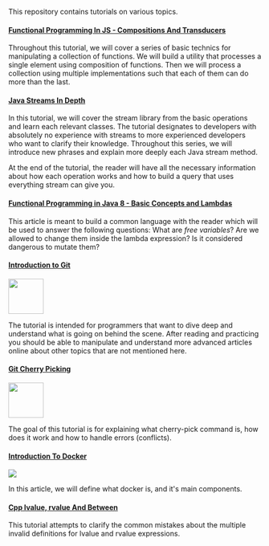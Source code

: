 This repository contains tutorials on various topics.


#### [Functional Programming In JS - Compositions And Transducers](https://github.com/stavalfi/lectures/blob/master/Functional%20Programming%20In%20JS%20-%20Compositions%20And%20Transducers.md)
Throughout this tutorial, we will cover a series of basic technics for manipulating a collection of functions. We will build a utility that processes a single element using composition of functions. Then we will process a collection using multiple implementations such that each of them can do more than the last.

#### [Java Streams In Depth](https://github.com/stavalfi/lectures/tree/master/Java%20Streams%20-%20Series)
In this tutorial, we will cover the stream library from the basic operations and learn each relevant classes. The tutorial designates to developers with absolutely no experience with streams to more experienced developers who want to clarify their knowledge. Throughout this series, we will introduce new phrases and explain more deeply each Java stream method.

At the end of the tutorial, the reader will have all the necessary information about how each operation works and how to build a query that uses everything stream can give you.

#### [Functional Programming in Java 8 - Basic Concepts and Lambdas](https://github.com/stavalfi/lectures/blob/master/Functional%20Programming%20in%20Java%208%20-%20Basic%20Concepts%20and%20Lambdas.md)
This article is meant to build a common language with the reader which will be used to answer the following questions: What are _free variables_? Are we allowed to change them inside the lambda expression? Is it considered dangerous to mutate them?

#### [Introduction to Git](https://github.com/stavalfi/lectures/blob/master/Introduction%20To%20Git.md)

<img src="http://pvsousalima.github.io/grupython_apresentacao/images/Git-Icon-Black.png" width="70" height="70">

The tutorial is intended for programmers that want to dive deep and understand what is going on behind the scene. After reading and practicing you should be able to manipulate and understand more advanced articles online about other topics that are not mentioned here. 

#### [Git Cherry Picking](https://github.com/stavalfi/lectures/blob/master/Git%20Cherry%20Picking.md)

<img src="http://pvsousalima.github.io/grupython_apresentacao/images/Git-Icon-Black.png" width="70" height="70">

The goal of this tutorial is for explaining what cherry-pick command is, how does it work and how to handle errors (conflicts).

#### [Introduction To Docker](https://github.com/stavalfi/lectures/blob/master/Introduction%20To%20Docker.md)

![](https://www.docker.com/sites/default/files/Whale%20Logo332_5.png)

In this article, we will define what docker is, and it's main components.

#### [Cpp lvalue, rvalue And Between](https://github.com/stavalfi/lectures/blob/master/Cpp%20lvalue%20rvalue%20and%20between.md)
This tutorial attempts to clarify the common mistakes about the multiple invalid definitions for lvalue and rvalue expressions.
